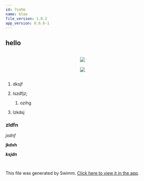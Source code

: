 ```yaml
---
id: 7sohm
name: blaa
file_version: 1.0.2
app_version: 0.6.6-1
---
```


## hello

<br/>

<div align="center"><img src="https://firebasestorage.googleapis.com/v0/b/swimm-dev-content/o/repositories%2FZ2l0aHViJTNBJTNBSGV2ZXIlM0ElM0FhbWl0MjA2%2Fffaaf3ab-e14a-4ab2-aac9-43bc0ab3ebe8.jpg?alt=media&token=c07501c4-76c3-4e3a-b59b-72b56746c533" style="width:'50%'"/></div>

<br/>

<div align="center"><img src="https://firebasestorage.googleapis.com/v0/b/swimm-dev-content/o/repositories%2FZ2l0aHViJTNBJTNBSGV2ZXIlM0ElM0FhbWl0MjA2%2F03b034e1-5ce7-4577-b9f5-bc1b78057c8a.png?alt=media&token=0d891207-041f-4215-abaf-f01ab231cfb2" style="width:'50%'"/></div>

<br/>

1.  dksjf
    
2.  lszdfjz;
    
    1.  ozihg
        
3.  lzkdsj
    

### zldfn

_jxdnf_

**jkdxh**

**_ksjdn_**

<br/>

This file was generated by Swimm. [Click here to view it in the app](https://swimm-web-app.web.app/repos/Z2l0aHViJTNBJTNBSGV2ZXIlM0ElM0FhbWl0MjA2/docs/7sohm).